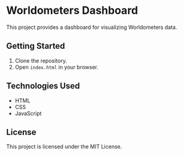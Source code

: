 # Worldometers Dashboard

This project provides a dashboard for visualizing Worldometers data.

## Getting Started

1. Clone the repository.
2. Open `index.html` in your browser.

## Technologies Used

- HTML
- CSS
- JavaScript

## License

This project is licensed under the MIT License.
